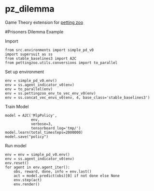 pz_dilemma
==============================

Game Theory extension for [petting zoo](pettingzoo.ml)

#Prisoners Dilemma Example

Import
```
from src.environments import simple_pd_v0
import supersuit as ss
from stable_baselines3 import A2C
from pettingzoo.utils.conversions import to_parallel
```

Set up environment
```
env = simple_pd_v0.env()
env = ss.agent_indicator_v0(env)
env = to_parallel(env)
env = ss.pettingzoo_env_to_vec_env_v0(env)
env = ss.concat_vec_envs_v0(env, 4, base_class='stable_baselines3')
```


Train Model
```
model = A2C('MlpPolicy',
            env,
            verbose=3,
            tensorboard_log='tmp/')
model.learn(total_timesteps=2000000)
model.save("policy")
```

Run model
```
env = env = simple_pd_v0.env()
env = ss.agent_indicator_v0(env)
env.reset()
for agent in env.agent_iter():
    obs, reward, done, info = env.last()
    act = model.predict(obs)[0] if not done else None
    env.step(act)
    env.render()
```
